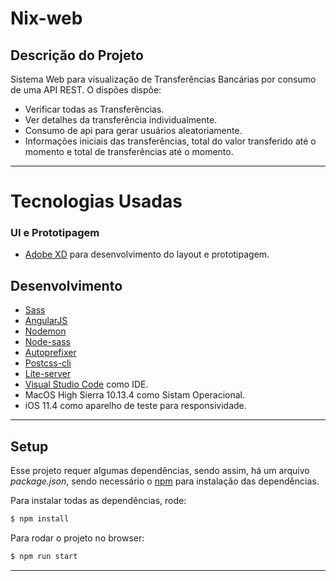 # Nix-web

## Descrição do Projeto

Sistema Web para visualização de Transferências Bancárias por consumo de uma API REST.
O dispões dispõe:
- Verificar todas as Transferências.
- Ver detalhes da transferência individualmente.
- Consumo de api para gerar usuários aleatoriamente.
- Informações iniciais das transferências, total do valor transferido até o momento e total de transferências até o momento.

--- 
# Tecnologias Usadas

### UI e Prototipagem

* [Adobe XD](https://www.adobe.com/products/xd.html) para desenvolvimento do layout e prototipagem.

## Desenvolvimento
- [Sass](https://sass-lang.com/)
- [AngularJS](https://angularjs.org/)
- [Nodemon](https://nodemon.io/)
- [Node-sass](https://github.com/sass/node-sass)
- [Autoprefixer](https://github.com/autoprefixer/autoprefixer.github.io)
- [Postcss-cli](https://github.com/postcss/postcss-cli)
- [Lite-server](https://github.com/johnpapa/lite-server)
- [Visual Studio Code](https://code.visualstudio.com/) como IDE.
- MacOS High Sierra 10.13.4 como Sistam Operacional.
- iOS 11.4 como aparelho de teste para responsividade.

---
## Setup

Esse projeto requer algumas dependências, sendo assim, há um arquivo *package.json*, sendo necessário o [npm](https://www.npmjs.com/) para instalação das dependências.

Para instalar todas as dependências, rode:

```bash 
$ npm install
```
Para rodar o projeto no browser:

```bash
$ npm run start
```
---